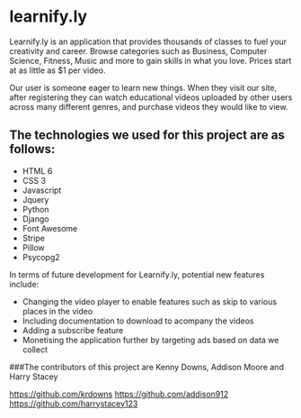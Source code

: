 # learnify.ly

Learnify.ly is an application that provides thousands of classes to fuel your creativity and career. Browse categories such as Business, Computer Science, Fitness, Music and more to gain skills in what you love. Prices start at as little as $1 per video. 

Our user is someone eager to learn new things. When they visit our site, after registering they can watch educational videos uploaded by other users across many different genres, and purchase videos they would like to view.

## The technologies we used for this project are as follows:

* HTML 6
* CSS 3
* Javascript
* Jquery
* Python
* Django
* Font Awesome
* Stripe
* Pillow
* Psycopg2

In terms of future development for Learnify.ly, potential new features include:

* Changing the video player to enable features such as skip to various places in the video
* Including documentation to download to acompany the videos
* Adding a subscribe feature
* Monetising the application further by targeting ads based on data we collect

###The contributors of this project are Kenny Downs, Addison Moore and Harry Stacey

https://github.com/krdowns
https://github.com/addison912
https://github.com/harrystacey123



